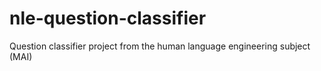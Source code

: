 # nle-question-classifier

Question classifier project from the human language engineering subject (MAI)